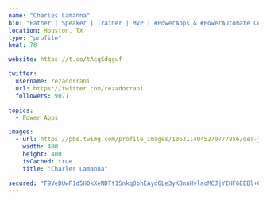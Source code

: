 ```yaml
---
name: "Charles Lamanna"
bio: "Father | Speaker | Trainer | MVP | #PowerApps & #PowerAutomate Community Super User | YouTuber Right-pointing triangle http://youtube.com/c/rezadorrani | Learn - Share - Clockwise rightwards and leftwards open circle arrows"
location: Houston, TX
type: "profile"
heat: 78

website: https://t.co/tAcqSdqguf

twitter:
  username: rezadorrani
  url: https://twitter.com/rezadorrani
  followers: 9071

topics:
  - Power Apps

images:
  - url: https://pbs.twimg.com/profile_images/1063114045270777856/qeT-jpWr_400x400.jpg
    width: 400
    height: 400
    isCached: true
    title: "Charles Lamanna"

secured: "F9VeDUwP1d5H0kXeNDTt1Snkq0bhEAyd6Le3yKBnnHvlaoMCJjYIHF6EEBl+CEZBIuszxqqJByECOEa7mRaLufZImLQfcB25c+2mn0BZEq+qIhOwL6XBNJzJOZKijeZahf+TZwscEXtMDRShadq0/xy+Syu4KIuT9sjUWaAI3zEi+G5pUXbDqtjg306+WGpe1wlpzCem5vgO2sX0j+fGthJJlFkciiGuwnONO1YqqgQctsy5Jexyz80oHnNESC0vfx5bGmFoNcliUBqgI9d7j1qFumf56yB0OxQX4aHAQGK4Y6P8MjDUyo6BABwvrSc17+Dx9WEXRSxhhGlD1/5Z8E0weF+4S3I7y6w4SfK3ZFlYpyp1ERPQdRvqhsWTZlLf5p8lXGcUP3v7IYza9v+kUEyYqjdwEdQ/1cnbGoCCp6A=;n+RGXK3sELbSihAGNB3Gpg=="
---
```


